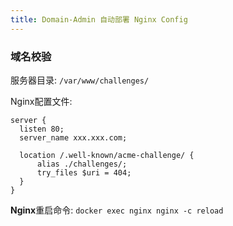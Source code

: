 ```yaml
---
title: Domain-Admin 自动部署 Nginx Config
---
```


### 域名校验

服务器目录: `/var/www/challenges/`

Nginx配置文件: 
``` nginx
server {
  listen 80;
  server_name xxx.xxx.com;
  
  location /.well-known/acme-challenge/ {
      alias ./challenges/;
      try_files $uri = 404;
  }
}
```

**Nginx**重启命令: `docker exec nginx nginx -c reload`

